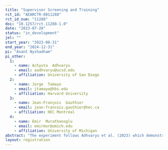 ```yaml
---
title: "Supervisor Screening and Training"
rct_id: "AEARCTR-0011288"
rct_id_num: "11288"
doi: "10.1257/rct.11288-1.0"
date: "2023-07-28"
status: "in_development"
jel: ""
start_year: "2023-08-31"
end_year: "2024-12-31"
pi: "Anant Nyshadham"
pi_other:
  1:
    - name: Achyuta  Adhvaryu
    - email: aadhvaryu@ucsd.edu
    - affiliation: University of San Diego
  2:
    - name: Jorge  Tamayo
    - email: jtamayo@hbs.edu
    - affiliation: Harvard University
  3:
    - name: Jean-François  Gauthier
    - email: jean-francois.gauthier@hec.ca
    - affiliation: HEC Montréal
  4:
    - name: Emir  Murathanoglu
    - email: emirmur@umich.edu
    - affiliation: University of Michigan
abstract: "The experiment follows Adhvaryu et al. (2023) which demonstrates a critical role of certain managerial dimensions in determining ﬁrm productivity, and shows that intervening to improve management practices can generate meaningful impacts. We ﬁnd that several key dimensions of managerial quality, such as attention, autonomy and locus of control are important for productivity but are not appropriately priced into market pay. Firms could substantially improve productivity at a low cost via psychometric measurement and screening of potential hires, and by providing training to improve managerial deﬁciencies. Adhvaryu et al. (2023a) follows up on this insight by evaluating a managerial training   program based on the learnings from Adhvaryu et al. (2023b) identifying which managerial skills and practices contribute most to the productivity of production lines of India’s largest garment producer, Shahi Exports. The resulting program, called Supervisors Transform Into Change Holders (STITCH), was evaluated via a randomized controlled trial across hundreds of supervisors at Shahi Exports (our partner organization). The training achieved large and persistent impacts: on average eﬃciency (produced quantity/target quantity) of lines managed by trained line supervisors increased by 7.3% during training and 5.8% over the six months after the training. The proposed study empirically tests a screening and training technology that we have developed to hire and/or promote (garment) production line supervisors based on their psychometric traits and/or managerial practices to improve ﬁrm productivity and worker wellbeing. The trial will take place in 62 garment manufacturing units in India among upper- level managers and production line supervisors overseeing more than 70,000 workers of Shahi Exports. We will randomly select roughly a quarter of the units to get the screening technology, a quarter to get the training technology, and a quarter to get both while the remaining units will serve as the control group."
layout: registration
---
```


